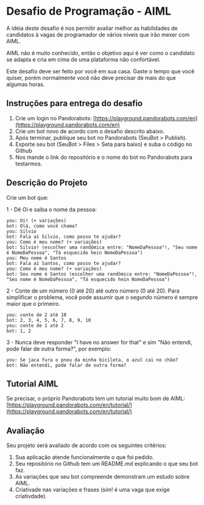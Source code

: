 # Desafio de Programação - AIML

A idéia deste desafio é nos permitir avaliar melhor as habilidades de candidatos à vagas de programador de vários níveis que irão mexer com AIML.

AIML não é muito conhecido, então o objetivo aqui é ver como o candidato se adapta e cria em cima de uma plataforma não confortável.

Este desafio deve ser feito por você em sua casa. Gaste o tempo que você quiser, porém normalmente você não deve precisar de mais do que algumas horas.

## Instruções para entrega do desafio

1. Crie um login no Pandorabots: [https://playground.pandorabots.com/en](https://playground.pandorabots.com/en)
2. Crie um bot novo de acordo com o desafio descrito abaixo.
3. Após terminar, publique seu bot no Pandorabots (SeuBot > Publish).
4. Exporte seu bot (SeuBot > Files > Seta para baixo) e suba o código no Github
5. Nos mande o link do repositório e o nome do bot no Pandorabots para testarmos.

## Descrição do Projeto

Crie um bot que:

1 - Dê Oi e saiba o nome da pessoa:

```
you: Oi! (+ variações)
bot: Olá, como você chama?
you: Silvio
bot: Fala aí Silvio, como posso te ajudar?
you: Como é meu nome? (+ variações)
bot: Silvio! (escolher uma randômica entre: "NomeDaPessoa"!, "Seu nome é NomeDaPessoa", "Tá esquecido hein NomeDaPessoa")
you: Meu nome é Santos
bot: Fala aí Santos, como posso te ajudar?
you: Como é meu nome? (+ variações)
bot: Seu nome é Santos (escolher uma randômica entre: "NomeDaPessoa"!, "Seu nome é NomeDaPessoa", "Tá esquecido hein NomeDaPessoa")
```

2 - Conte de um número (0 até 20) até outro número (0 até 20). Para simplificar o problema, você pode assumir que o segundo número é sempre maior que o primeiro.

```
you: conte de 2 até 10
bot: 2, 3, 4, 5, 6, 7, 8, 9, 10
you: conte de 1 até 2
bot: 1, 2
```

3 - Nunca deve responder "I have no answer for that" e sim "Não entendi, pode falar de outra forma?", por exemplo:

```
you: Se jaca fura o pneu da minha bicileta, o azul cai no chão?
bot: Não entendi, pode falar de outra forma?
```

## Tutorial AIML

Se precisar, o próprio Pandorabots tem um tutorial muito bom de AIML: [https://playground.pandorabots.com/en/tutorial/](https://playground.pandorabots.com/en/tutorial/)

## Avaliação

Seu projeto será avaliado de acordo com os seguintes critérios:

1. Sua aplicação atende funcionalmente o que foi pedido.
2. Seu repositório no Github tem um README.md explicando o que seu bot faz.
3. As variações que seu bot compreende demonstram um estudo sobre AIML.
4. Criativade nas variações e frases (sim! é uma vaga que exige criativdade).
